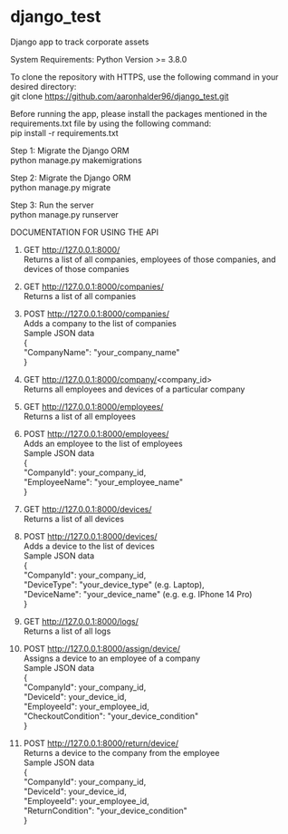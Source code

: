 # django_test
Django app to track corporate assets

System Requirements: Python Version >= 3.8.0

To clone the repository with HTTPS, use the following command in your desired directory:<br />
git clone https://github.com/aaronhalder96/django_test.git

Before running the app, please install the packages mentioned in the requirements.txt file by using the following command:<br />
pip install -r requirements.txt

Step 1: Migrate the Django ORM<br />
python manage.py makemigrations

Step 2: Migrate the Django ORM<br />
python manage.py migrate

Step 3: Run the server<br />
python manage.py runserver

DOCUMENTATION FOR USING THE API

1. GET http://127.0.0.1:8000/   <br />
Returns a list of all companies, employees of those companies, and devices of those companies

2. GET http://127.0.0.1:8000/companies/ <br />
Returns a list of all companies

3. POST http://127.0.0.1:8000/companies/    <br />
Adds a company to the list of companies<br />
Sample JSON data<br />
{<br />
    "CompanyName": "your_company_name"<br />
}

4. GET http://127.0.0.1:8000/company/<company_id>   <br />
Returns all employees and devices of a particular company

5. GET http://127.0.0.1:8000/employees/     <br />
Returns a list of all employees

6. POST http://127.0.0.1:8000/employees/        <br />
Adds an employee to the list of employees<br />
Sample JSON data<br />
{<br />
    "CompanyId": your_company_id,<br />
    "EmployeeName": "your_employee_name"<br />
}

7. GET http://127.0.0.1:8000/devices/   <br />
Returns a list of all devices

8. POST http://127.0.0.1:8000/devices/      <br />
Adds a device to the list of devices<br />
Sample JSON data<br />
{<br />
    "CompanyId": your_company_id,<br />
    "DeviceType": "your_device_type" (e.g. Laptop),<br />
    "DeviceName": "your_device_name" (e.g. e.g. IPhone 14 Pro)<br />
}

9. GET http://127.0.0.1:8000/logs/      <br />
Returns a list of all logs

10. POST http://127.0.0.1:8000/assign/device/   <br />
Assigns a device to an employee of a company<br />
Sample JSON data<br />
{<br />
    "CompanyId": your_company_id, <br />
    "DeviceId": your_device_id, <br />
    "EmployeeId": your_employee_id, <br />
    "CheckoutCondition": "your_device_condition"<br />
}

11. POST http://127.0.0.1:8000/return/device/   <br />
Returns a device to the company from the employee<br />
Sample JSON data<br />
{<br />
    "CompanyId": your_company_id, <br />
    "DeviceId": your_device_id, <br />
    "EmployeeId": your_employee_id, <br />
    "ReturnCondition": "your_device_condition"<br />
}